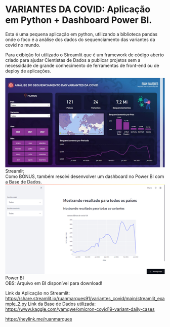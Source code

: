 # VARIANTES DA COVID: Aplicação em Python + Dashboard Power BI.

Esta é uma pequena aplicação em python, utilizando a biblioteca pandas onde o foco é a análise dos dados do sequenciamento das variantes da covid no mundo.

Para exibição foi utilizado o Streamlit que é um framework de código aberto criado para ajudar Cientistas de Dados a publicar projetos sem a necessidade de grande conhecimento de ferramentas de front-end ou de deploy de aplicações.

<div align="center" >
<img src="Imagem1.JPG"> 
</div>
Streamlit

<br>
Como BÔNUS, também resolvi desenvolver um dashboard no Power BI com a Base de Dados.

<div align="center" >
<img src="Imagem2.jpg"> 
</div>
Power BI

<br>
OBS: Arquivo em BI disponível para download!

Link da Aplicação no Streamlit: https://share.streamlit.io/ruanmarques91/variantes_covid/main/streamlit_example_2.py
Link da Base de Dados utilizada: https://www.kaggle.com/yamqwe/omicron-covid19-variant-daily-cases

https://heylink.me/ruanmarques
